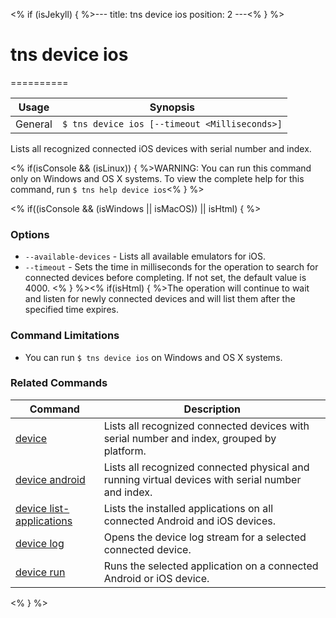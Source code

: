 <% if (isJekyll) { %>---
title: tns device ios
position: 2
---<% } %>
# tns device ios
==========

Usage | Synopsis
------|-------
General | `$ tns device ios [--timeout <Milliseconds>]`

Lists all recognized connected iOS devices with serial number and index.

<% if(isConsole && (isLinux)) { %>WARNING: You can run this command only on Windows and OS X systems. To view the complete help for this command, run `$ tns help device ios`<% } %>

<% if((isConsole && (isWindows || isMacOS)) || isHtml) { %>  
### Options
* `--available-devices` - Lists all available emulators for iOS.
* `--timeout` - Sets the time in milliseconds for the operation to search for connected devices before completing. If not set, the default value is 4000. <% } %><% if(isHtml) { %>The operation will continue to wait and listen for newly connected devices and will list them after the specified time expires.

### Command Limitations

* You can run `$ tns device ios` on Windows and OS X systems.

### Related Commands

Command | Description
----------|----------
[device](device.html) | Lists all recognized connected devices with serial number and index, grouped by platform.
[device android](device-android.html) | Lists all recognized connected physical and running virtual devices with serial number and index.
[device list-applications](device-list-applications.html) | Lists the installed applications on all connected Android and iOS devices.
[device log](device-log.html) | Opens the device log stream for a selected connected device.
[device run](device-run.html) | Runs the selected application on a connected Android or iOS device.
<% } %>